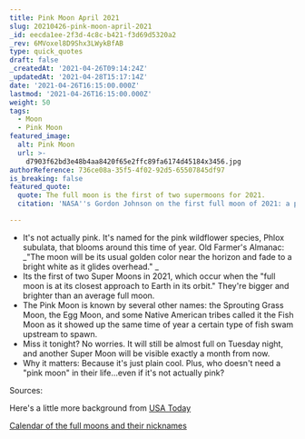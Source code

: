 ```yaml
---
title: Pink Moon April 2021
slug: 20210426-pink-moon-april-2021
_id: eecda1ee-2f3d-4c8c-b421-f3d69d5320a2
_rev: 6MVoxel8D9Shx3LWykBfAB
type: quick_quotes
draft: false
_createdAt: '2021-04-26T09:14:24Z'
_updatedAt: '2021-04-28T15:17:14Z'
date: '2021-04-26T16:15:00.000Z'
lastmod: '2021-04-26T16:15:00.000Z'
weight: 50
tags:
  - Moon
  - Pink Moon
featured_image:
  alt: Pink Moon
  url: >-
    d7903f62bd3e48b4aa8420f65e2ffc89fa6174d45184x3456.jpg
authorReference: 736ce08a-35f5-4f02-92d5-65507845df97
is_breaking: false
featured_quote:
  quote: The full moon is the first of two supermoons for 2021.
  citation: 'NASA''s Gordon Johnson on the first full moon of 2021: a pink "supermoon."'

---
```

* It's not actually pink. It's named for the pink wildflower species, Phlox subulata, that blooms around this time of year. Old Farmer's Almanac: _"The moon will be its usual golden color near the horizon and fade to a bright white as it glides overhead." _
* Its the first of two Super Moons in 2021, which occur when the "full moon is at its closest approach to Earth in its orbit." They're bigger and brighter than an average full moon. 
* The Pink Moon is known by several other names: the Sprouting Grass Moon, the Egg Moon, and some Native American tribes called it the Fish Moon as it showed up the same time of year a certain type of fish swam upstream to spawn. 
* Miss it tonight? No worries. It will still be almost full on Tuesday night, and another Super Moon will be visible exactly a month from now. 
* Why it matters: Because it's just plain cool. Plus, who doesn't need a "pink moon" in their life...even if it's not actually pink? 

Sources: 

Here's a little more background from [USA Today](https://www.usatoday.com/story/news/nation/2021/04/23/pink-moon-2021-super-moon-seen-april-26/7353061002/) 

[Calendar of the full moons and their nicknames](https://www.cnn.com/2021/04/26/world/pink-supermoon-april-2021-scn/index.html (CNN))